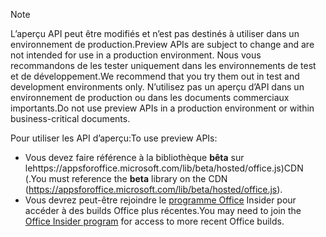> [!NOTE]
> <span data-ttu-id="762a4-101">L’aperçu API peut être modifiés et n’est pas destinés à utiliser dans un environnement de production.</span><span class="sxs-lookup"><span data-stu-id="762a4-101">Preview APIs are subject to change and are not intended for use in a production environment.</span></span> <span data-ttu-id="762a4-102">Nous vous recommandons de les tester uniquement dans les environnements de test et de développement.</span><span class="sxs-lookup"><span data-stu-id="762a4-102">We recommend that you try them out in test and development environments only.</span></span> <span data-ttu-id="762a4-103">N’utilisez pas un aperçu d’API dans un environnement de production ou dans les documents commerciaux importants.</span><span class="sxs-lookup"><span data-stu-id="762a4-103">Do not use preview APIs in a production environment or within business-critical documents.</span></span>
>
> <span data-ttu-id="762a4-104">Pour utiliser les API d’aperçu:</span><span class="sxs-lookup"><span data-stu-id="762a4-104">To use preview APIs:</span></span>
>
> - <span data-ttu-id="762a4-105">Vous devez faire référence à la bibliothèque **bêta** sur lehttps://appsforoffice.microsoft.com/lib/beta/hosted/office.js)CDN (.</span><span class="sxs-lookup"><span data-stu-id="762a4-105">You must reference the **beta** library on the CDN (https://appsforoffice.microsoft.com/lib/beta/hosted/office.js).</span></span>
> - <span data-ttu-id="762a4-106">Vous devrez peut-être rejoindre le [programme Office](https://products.office.com/office-insider) Insider pour accéder à des builds Office plus récentes.</span><span class="sxs-lookup"><span data-stu-id="762a4-106">You may need to join the [Office Insider program](https://products.office.com/office-insider) for access to more recent Office builds.</span></span>